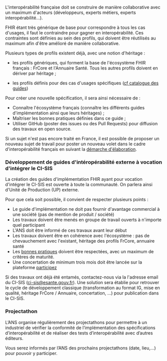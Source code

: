 L'interopérabilité française doit se construire de manière collaborative avec un maximum d'acteurs (développeurs, experts métiers, experts interopérabilité...).

FHIR étant très générique de base pour correspondre à tous les cas d'usages, il faut le contraindre pour gagner en interopérabilité. Ces contraintes sont définies au sein des profils, qui doivent être réutilisés au maximum afin d'être amélioré de manière collaborative.

Plusieurs types de profils existent déjà, avec une notion d'héritage :

* les profils génériques, qui forment la base de l'écosystème FHIR français : FrCore et l'Annuaire Santé. Tous les autres profils doivent en dériver par héritage ;

* les profils définis pour des cas d'usages spécifiques ([cf catalogue des guides](https://interop.esante.gouv.fr/ig/fhir))

Pour créer une nouvelle spécification, il sera ainsi nécessaire de :

* Connaître l'écosystème français (connaître les différents guides d'implémentation ainsi que leurs héritages) ;
* Maîtriser les bonnes pratiques définies dans ce guide ;
* Utiliser GitHub (poster des issues ou des Pull Requests) pour diffusion des travaux en open source.

Si un sujet n'est pas encore traité en France, il est possible de proposer un nouveau sujet de travail pour poster un nouveau volet dans le cadre d'interopérabilité français en suivant la [démarche d'élaboration](https://esante.gouv.fr/offres-services/ci-sis/demarche-elaboration).

### Développement de guides d'intéropérabilité externe à vocation d'intégrer le CI-SIS

La création des guides d'implémentation FHIR ayant pour vocation d'intégrer le CI-SIS est ouverte à toute la communauté. On parlera ainsi d'Unité de Production (UP) externe.

Pour que cela soit possible, il convient de respecter plusieurs points :

* Le guide d'implémentation ne doit pas fournir d'avantage commercial à une société (pas de mention de produit / société)
* Les travaux doivent être menés en groupe de travail ouverts à n'importe quel participant
* L'ANS doit être informé de ces travaux avant leur début
* Les travaux doivent être en cohérence avec l'écosystème : pas de chevauchement avec l'existant, héritage des profils FrCore, annuaire santé
* Les <a href="bonnes_pratiques_modeler.html">bonnes pratiques</a> doivent être respectées, avec un maximum de critères de maturité.
* Une concertation de minimum trois mois doit être lancée sur la plateforme [participez](https://participez.esante.gouv.fr)

Si des travaux ont déjà été entamés, contactez-nous via la l'adresse email du CI-SIS (ci-sis@esante.gouv.fr). Une solution sera établie pour retrouver le cycle de développement classique (transformation au format IG, mise en qualité, héritage FrCore / Annuaire, concertation, ...) pour publication dans le CI-SIS.

### Projectathon

L’ANS organise régulièrement des projectathons pour permettre à un industriel de vérifier la conformité de l’implémentation des spécifications d’interopérabilité et de réaliser des tests d’interopérabilité  avec d’autres éditeurs.

Vous serez informés par l’ANS des prochains projectathons (date, lieu,…) pour pouvoir y participer.
